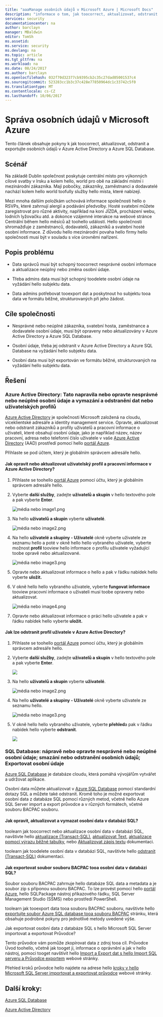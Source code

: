 ```yaml
---
title: "aaaManage osobních údajů v Microsoft Azure | Microsoft Docs"
description: "informace o tom, jak toocorrect, aktualizovat, odstranit a exportujte osobních údajů v Azure Active Directory a Azure SQL Database"
services: security
documentationcenter: na
author: barclayn
manager: MBaldwin
editor: TomSh
ms.assetid: 
ms.service: security
ms.devlang: na
ms.topic: article
ms.tgt_pltfrm: na
ms.workload: na
ms.date: 08/24/2017
ms.author: barclayn
ms.openlocfilehash: 032f70d32377cb9395cb2c35c27dad05001537c4
ms.sourcegitcommit: 523283cc1b3c37c428e77850964dc1c33742c5f0
ms.translationtype: MT
ms.contentlocale: cs-CZ
ms.lasthandoff: 10/06/2017
---
```

# <a name="manage-personal-data-in-microsoft-azure"></a>Správa osobních údajů v Microsoft Azure

Tento článek obsahuje pokyny k jak toocorrect, aktualizovat, odstranit a exportujte osobních údajů v Azure Active Directory a Azure SQL Database.

## <a name="scenario"></a>Scénář

Na základě Dublin společnost poskytuje centrální místo pro výkonných cílové svatby v Irsku a kolem hello, world pro obě na základní místní i mezinárodní zákazníka. Mají pobočky, zákazníky, zaměstnanci a dodavatelé nachází kolem hello world toofully služby hello místa, které nabízejí.

Mezi mnoha dalším položkám uchovává informace společnosti hello o RSVPs, které zahrnují alergií a podávání předvolby. Hosté svatební můžete zaregistrovat pro různé aktivity, například na koni JÍZDA, procházení webu, lodních lyžovačku atd. a dokonce vzájemné interakce na webové stránce Centrální během hello měsíců až toohello událostí. Hello společnosti shromažďuje z zaměstnanců, dodavatelů, zákazníků a svatební hosté osobní informace. Z důvodu hello mezinárodní povaha hello firmy hello společnosti musí být v souladu s více úrovněmi nařízení.

## <a name="problem-statement"></a>Popis problému

- Data správců musí být schopný toocorrect nesprávné osobní informace a aktualizace neúplný nebo změna osobní údaje.

- Třeba admins data musí být schopný toodelete osobní údaje na vyžádání hello subjektu data.

- Data admins potřebovat tooexport dat a poskytnout ho subjektu tooa data ve formátu běžné, strukturovaných při jeho žádost.

## <a name="company-goals"></a>Cíle společnosti

- Nesprávné nebo neúplné zákazníka, svatební hosta, zaměstnance a dodavatele osobní údaje, musí být opraveny nebo aktualizovány v Azure Active Directory a Azure SQL Database.

- Osobní údaje, třeba jej odstranit v Azure Active Directory a Azure SQL Database na vyžádání hello subjektu data.

- Osobní data musí být exportován ve formátu běžné, strukturovaných na vyžádání hello subjektu data.

## <a name="solutions"></a>Řešení

### <a name="azure-active-directory-rectifycorrect-inaccurate-or-incomplete-personal-data-and-erasedelete-personal-datauser-profiles"></a>Azure Active Directory: Tato napravila nebo opravte nesprávné nebo neúplné osobní údaje a vymazání a odstranění dat nebo uživatelských profilů

[Azure Active Directory](https://azure.microsoft.com/services/active-directory/) je společnosti Microsoft založená na cloudu, víceklientské adresáře a identity management service.
Opravte, aktualizovat nebo odstranit zákazníků a profily uživatelů a pracovní informace o uživateli, které obsahují osobní údaje, jako je například název, název pracovní, adresa nebo telefonní číslo uživatele v vaše [Azure Active Directory](https://azure.microsoft.com/services/active-directory/) (AAD) prostředí pomocí hello [portál Azure](https://portal.azure.com/).

Přihlaste se pod účtem, který je globálním správcem adresáře hello.

#### <a name="how-do-i-correct-or-update-user-profile-and-work-information-in-azure-active-directory"></a>Jak opravit nebo aktualizovat uživatelský profil a pracovní informace v Azure Active Directory?

1. Přihlaste se toohello [portál Azure](https://portal.azure.com) pomocí účtu, který je globálním správcem adresáře hello.

2. Vyberte **další služby**, zadejte **uživatelů a skupin** v hello textového pole a pak vyberte **Enter**.

    ![média nebo image1.png](media/manage-personal-data-azure/image001.png)

3. Na hello **uživatelů a skupin** vyberte **uživatelé**.

    ![média nebo image2.png](media/manage-personal-data-azure/image003.png)

4. Na hello **uživatelé a skupiny - Uživatelé** okně vyberte uživatele ze seznamu hello a poté v okně hello hello vybraného uživatele, vyberte možnost **profil** tooview hello informace o profilu uživatele vyžadující toobe opravě nebo aktualizované.

    ![média nebo image3.png](media/manage-personal-data-azure/image005.png)

5. Opravte nebo aktualizovat informace o hello a pak v řádku nabídek hello vyberte **uložit.**

6.  V okně hello hello vybraného uživatele, vyberte **fungovat informace** tooview pracovní informace o uživateli musí toobe opraveny nebo aktualizovat.

    ![média nebo image4.png](media/manage-personal-data-azure/image007.png)

7. Opravte nebo aktualizovat informace o práci hello uživatele a pak v řádku nabídek hello vyberte **uložit.**

#### <a name="how-do-i-delete-a-user-profile-in-azure-active-directory"></a>Jak lze odstranit profil uživatele v Azure Active Directory?

1. Přihlaste se toohello [portál Azure](https://portal.azure.com) pomocí účtu, který je globálním správcem adresáře hello.

2. Vyberte **další služby**, zadejte **uživatelů a skupin** v hello textového pole a pak vyberte **Enter**.

    ![](media/manage-personal-data-azure/image001.png)

3. Na hello **uživatelů a skupin** vyberte **uživatelé**.

    ![média nebo image2.png](media/manage-personal-data-azure/image003.png)

4. Na hello **uživatelé a skupiny - Uživatelé** okně vyberte uživatele ze seznamu hello.

    ![média nebo image3.png](media/manage-personal-data-azure/image007.png)

5. V okně hello hello vybraného uživatele, vyberte **přehled**a pak v řádku nabídek hello vyberte **odstranit**.

    ![](media/manage-personal-data-azure/image013.png)

### <a name="sql-database-rectifycorrect-inaccurate-or-incomplete-personal-data-erasedelete-personal-data-export-personal-data"></a>SQL Database: nápravě nebo opravte nesprávné nebo neúplné osobní údaje; smazání nebo odstranění osobních údajů; Exportovat osobní údaje 

[Azure SQL Database](https://azure.microsoft.com/services/sql-database/?v=16.50) je databáze cloudu, která pomáhá vývojářům vytvářet a udržovat aplikace.

Osobní data můžete aktualizovat v [Azure SQL Database](https://azure.microsoft.com/services/sql-database/?v=16.50) pomocí standardní dotazy SQL a můžete také odstranit. Kromě toho je možné exportovat osobní data z databáze SQL pomocí různých metod, včetně hello Azure SQL Server import a export průvodce a v různých formátech, včetně souboru BACPAC souboru.

#### <a name="how-do-i-correct-update-or-erase-personal-data-in-sql-database"></a>Jak opravit, aktualizovat a vymazat osobní data v databázi SQL?

toolearn jak toocorrect nebo aktualizace osobní data v databázi SQL, navštivte hello [aktualizace (Transact-SQL)](https://docs.microsoft.com/sql/t-sql/queries/update-transact-sql), [aktualizovat Text](https://docs.microsoft.com/sql/t-sql/queries/updatetext-transact-sql), [aktualizace pomocí výrazu běžné tabulky](https://docs.microsoft.com/sql/t-sql/queries/with-common-table-expression-transact-sql), nebo [ Aktualizovat zápis textu](https://docs.microsoft.com/sql/t-sql/queries/writetext-transact-sql) dokumentaci.

toolearn jak toodelete osobní data v databázi SQL, navštivte hello [odstranit (Transact-SQL)](https://docs.microsoft.com/sql/t-sql/statements/delete-transact-sql) dokumentaci.

#### <a name="how-do-i-export-personal-data-tooa-bacpac-file-in-sql-database"></a>Jak exportovat soubor souboru BACPAC tooa osobní data v databázi SQL?

Soubor souboru BACPAC zahrnuje hello databáze SQL data a metadata a je soubor zip s příponou souboru BACPAC. To lze provést pomocí hello [portál Azure](https://portal.azure.com/), hello SQLPackage nástroj příkazového řádku, SQL Server Management Studio (SSMS) nebo prostředí PowerShell.

toolearn jak tooexport data tooa souboru BACPAC souboru, navštivte hello [exportujte soubor Azure SQL database tooa souboru BACPAC](https://docs.microsoft.com/azure/sql-database/sql-database-export) stránku, která obsahuje podrobné pokyny pro jednotlivé metody uvedené výše.

Jak exportovat osobní data z databáze SQL s hello Microsoft SQL Server importovat a exportovat Průvodce?

Tento průvodce vám pomůže zkopírovat data z zdroj tooa cíl. Průvodce Úvod toohello, včetně jak tooget ji, informace o oprávnění a jak v hello nástroj, pomoci tooget navštívit hello [Import a Export dat s hello Import SQL serveru a Průvodce exportem](https://docs.microsoft.com/sql/integration-services/import-export-data/import-and-export-data-with-the-sql-server-import-and-export-wizard) webové stránky.

Přehled kroků průvodce hello najdete na adrese hello [kroky v hello Microsoft SQL Server importovat a exportovat průvodce](https://docs.microsoft.com/sql/integration-services/import-export-data/steps-in-the-sql-server-import-and-export-wizard) webové stránky.

## <a name="next-steps"></a>Další kroky:

[Azure SQL Database](https://azure.microsoft.com/services/sql-database/?v=16.50) 

[Azure Active Directory](https://azure.microsoft.com/services/active-directory/)

